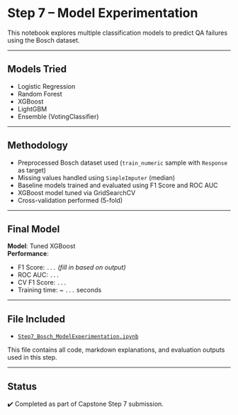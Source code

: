 # Step 7 – Model Experimentation

This notebook explores multiple classification models to predict QA failures using the Bosch dataset.

---

## Models Tried
- Logistic Regression
- Random Forest
- XGBoost
- LightGBM
- Ensemble (VotingClassifier)

---

## Methodology
- Preprocessed Bosch dataset used (`train_numeric` sample with `Response` as target)
- Missing values handled using `SimpleImputer` (median)
- Baseline models trained and evaluated using F1 Score and ROC AUC
- XGBoost model tuned via GridSearchCV
- Cross-validation performed (5-fold)

---

## Final Model
**Model**: Tuned XGBoost  
**Performance**:
- F1 Score: `...` *(fill in based on output)*
- ROC AUC: `...`
- CV F1 Score: `...`
- Training time: ~ `...` seconds

---

## File Included
- [`Step7_Bosch_ModelExperimentation.ipynb`](./Step7_Bosch_ModelExperimentation.ipynb)

This file contains all code, markdown explanations, and evaluation outputs used in this step.

---

## Status
✔️ Completed as part of Capstone Step 7 submission.
